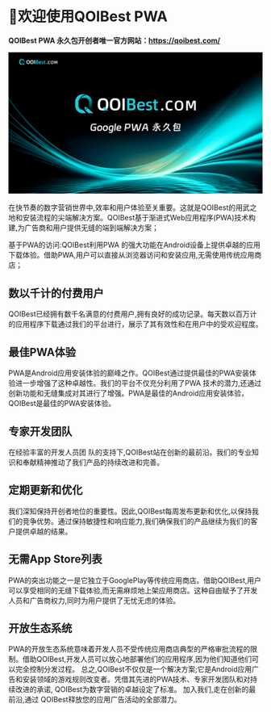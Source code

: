 # 👋欢迎使用QOIBest PWA

**QOIBest PWA 永久包开创者唯一官方网站：https://qoibest.com/**

![img](welcome.assets/wb001.png)

在快节奏的数字营销世界中,效率和用户体验至关重要。这就是QOIBest的用武之地和安装流程的尖端解决方案。QOIBest基于渐进式Web应用程序(PWA)技术构建,为广告商和用户提供无缝的端到端解决方案；

基于PWA的访问:QOIBest利用PWA 的强大功能在Android设备上提供卓越的应用下载体验。借助PWA,用户可以直接从浏览器访问和安装应用,无需使用传统应用商店；


## 数以千计的付费用户

QOIBest已经拥有数千名满意的付费用户,拥有良好的成功记录。每天数以百万计的应用程序下载通过我们的平台进行，展示了其有效性和在用户中的受欢迎程度。

## 最佳PWA体验

PWA是Android应用安装体验的巅峰之作。QOIBest通过提供最佳的PWA安装体验进一步增强了这种卓越性。我们的平台不仅充分利用了PWA 技术的潜力,还通过创新功能和无缝集成对其进行了增强。PWA是最佳的Android应用安装体验，QOIBest是最佳的PWA安装体验。

## 专家开发团队

在经验丰富的开发人员团 队的支持下,QOIBest站在创新的最前沿。我们的专业知识和奉献精神推动了我们产品的持续改进和完善。

## 定期更新和优化

我们深知保持开创者地位的重要性。因此,QOIBest每周发布更新和优化,以保持我们的竞争优势。通过保持敏捷性和响应能力,我们确保我们的产品继续为我们的客户提供卓越的结果。

## 无需App Store列表

PWA的突出功能之一是它独立于GooglePlay等传统应用商店。借助QOIBest,用户可以享受相同的无缝下载体验,而无需麻烦地上架应用商店。这种自由赋予了开发人员和广告商权力,同时为用户提供了无忧无虑的体验。

## 开放生态系统

PWA的开放生态系统意味着开发人员不受传统应用商店典型的严格审批流程的限制。借助QOIBest,开发人员可以放心地部署他们的应用程序,因为他们知道他们可以完全控制分发过程。 总之,QOIBest不仅仅是一个解决方案;它是Android应用广告和安装领域的游戏规则改变者。凭借其先进的PWA技术、专家开发团队和对持续改进的承诺, QOIBest为数字营销的卓越设定了标准。 加入我们,走在创新的最前沿,通过 QOIBest释放您的应用广告活动的全部潜力。